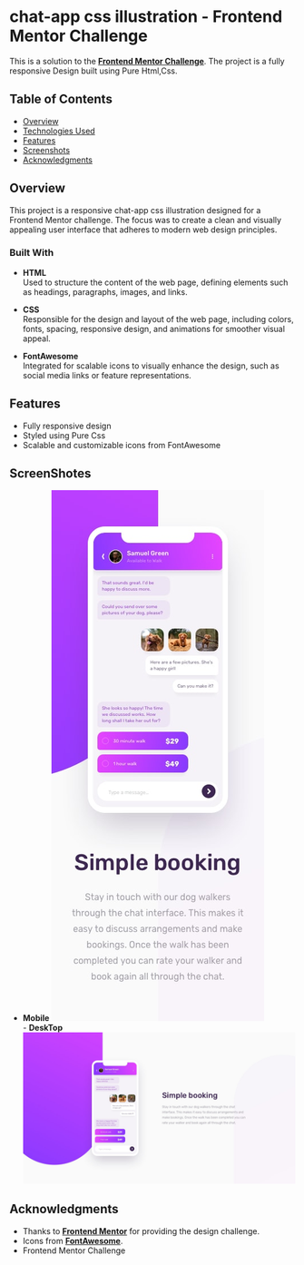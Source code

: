 # chat-app css illustration - Frontend Mentor Challenge

This is a solution to the **[Frontend Mentor Challenge](https://www.frontendmentor.io/)**.
The project is a fully responsive Design built using Pure Html,Css.

## Table of Contents

- [Overview](#overview)
- [Technologies Used](#technologies-used)
- [Features](#features)
- [Screenshots](#screenshots)
- [Acknowledgments](#acknowledgments)

## Overview

This project is a responsive chat-app css illustration  designed for a Frontend Mentor challenge.
The focus was to create a clean and visually appealing user interface that adheres 
to modern web design principles.

### Built With

- **HTML**  
  Used to structure the content of the web page, defining elements such as headings, paragraphs, images, and links.  

- **CSS**  
  Responsible for the design and layout of the web page, including colors, fonts, spacing, responsive design, and animations for smoother visual appeal.  
  

- **FontAwesome**  
  Integrated for scalable icons to visually enhance the design, such as social media links or feature representations.  

## Features

- Fully responsive design
- Styled using Pure Css
- Scalable and customizable icons from FontAwesome

## ScreenShotes
   - **Mobile**
    ![Screenshot of the Mobile Design](./design/mobile-design.jpg)  
    - **DeskTop**
    ![Screenshot of the DeskTop Design](./design/desktop-design.jpg)  

## Acknowledgments

- Thanks to  **[Frontend Mentor](https://www.frontendmentor.io/)** for providing the design challenge.
- Icons from **[FontAwesome](https://fontawesome.com/)**.
 - Frontend Mentor Challenge




